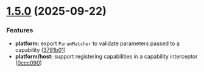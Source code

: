 # [1.5.0](https://github.com/SchweizerischeBundesbahnen/scion-microfrontend-platform/compare/1.4.0...1.5.0) (2025-09-22)


### Features

* **platform:** export `ParamMatcher` to validate parameters passed to a capability ([3791b01](https://github.com/SchweizerischeBundesbahnen/scion-microfrontend-platform/commit/3791b018121dbd98acc1be2afbf56082cfa129a4))
* **platform/host:** support registering capabilities in a capability interceptor ([0ccc090](https://github.com/SchweizerischeBundesbahnen/scion-microfrontend-platform/commit/0ccc090d7ebcd649ff7fc5b9687cb22c64ab2435))



